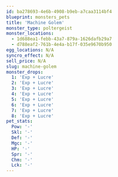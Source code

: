 ```yaml
---
id: ba278693-4e6b-4908-b9eb-a7caa3114bf4
blueprint: monsters_pets
title: 'Machine Golem'
monster_type: poltergeist
monster_locations:
  - 1d688ea1-febb-43a7-879a-1626dafb29a7
  - d788eaf2-761b-4e4a-b17f-035e9670b950
egg_locations: N/A
syncro_effect: N/A
sell_price: N/A
slug: machine-golem
monster_drops:
  1: 'Exp + Lucre'
  2: 'Exp + Lucre'
  3: 'Exp + Lucre'
  4: 'Exp + Lucre'
  5: 'Exp + Lucre'
  6: 'Exp + Lucre'
  7: 'Exp + Lucre'
  8: 'Exp + Lucre'
pet_stats:
  Pow: '-'
  Skl: '-'
  Def: '-'
  Mgc: '-'
  HP: '-'
  Spr: '-'
  Chm: '-'
  Lck: '-'
---
```

